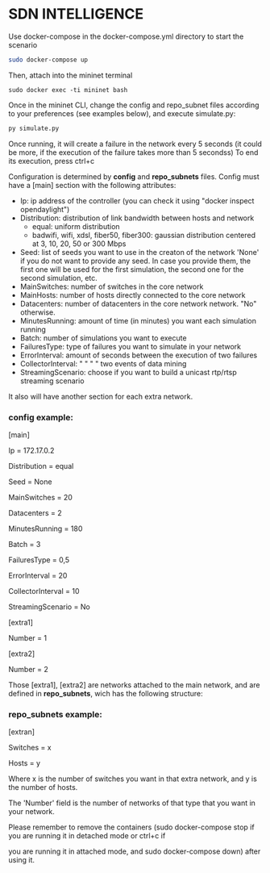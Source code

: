 # SDN INTELLIGENCE
Use docker-compose in the docker-compose.yml directory to start the scenario

```bash
sudo docker-compose up
```
Then, attach into the mininet terminal

```
sudo docker exec -ti mininet bash
```

Once in the mininet CLI, change the config and repo_subnet files according to your preferences (see examples below), and execute simulate.py:

```sh
py simulate.py
```
Once running, it will create a failure in the network every 5 seconds (it could be more, if the execution of the failure takes more than 5 secondss)
To end its execution, press ctrl+c

Configuration is determined by **config** and **repo_subnets** files. Config must have a [main] section with the following attributes:

- Ip: ip address of the controller (you can check it using "docker inspect opendaylight")
- Distribution: distribution of link bandwidth between hosts and network
	- equal: uniform distribution
	- badwifi, wifi, xdsl, fiber50, fiber300: gaussian distribution centered at 3, 10, 20, 50 or 300 Mbps
- Seed: list of seeds you want to use in the creaton of the network 'None' if you do not want
to provide any seed. In case you provide them, the first one will be used for the first simulation, the second one
for the second simulation, etc.
- MainSwitches: number of switches in the core network
- MainHosts: number of hosts directly connected to the core network
- Datacenters: number of datacenters in the core network
network. "No" otherwise.
- MinutesRunning: amount of time (in minutes) you want each simulation running
- Batch: number of simulations you want to execute
- FailuresType: type of failures you want to simulate in your network
- ErrorInterval: amount of seconds between the execution of two failures
- CollectorInterval: " " " " two events of data mining
- StreamingScenario: choose if you want to build a unicast rtp/rtsp streaming scenario

It also will have another section for each extra network.

### config example:

[main]

Ip = 172.17.0.2

Distribution = equal

Seed = None

MainSwitches = 20

Datacenters = 2

MinutesRunning = 180

Batch = 3

FailuresType = 0,5

ErrorInterval = 20

CollectorInterval = 10

StreamingScenario = No

[extra1]

Number = 1

[extra2]

Number = 2

Those [extra1], [extra2] are networks attached to the main network, and are defined in **repo_subnets**,
wich has the following structure:

### repo_subnets example:

[extran]

Switches = x

Hosts = y

Where x is the number of switches you want in that extra network, and y is the number of hosts.

The 'Number' field is the number of networks of that type that you want in your network.

Please remember to remove the containers (sudo docker-compose stop if you are running it in detached mode or ctrl+c if 

you are running it in attached mode, and sudo docker-compose down) after using it.
